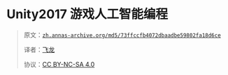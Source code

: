 # Unity2017 游戏人工智能编程

> 原文：[`zh.annas-archive.org/md5/73ffccfb4072dbaadbe59802fa18d6ce`](https://zh.annas-archive.org/md5/73ffccfb4072dbaadbe59802fa18d6ce)
> 
> 译者：[飞龙](https://github.com/wizardforcel)
> 
> 协议：[CC BY-NC-SA 4.0](http://creativecommons.org/licenses/by-nc-sa/4.0/)
